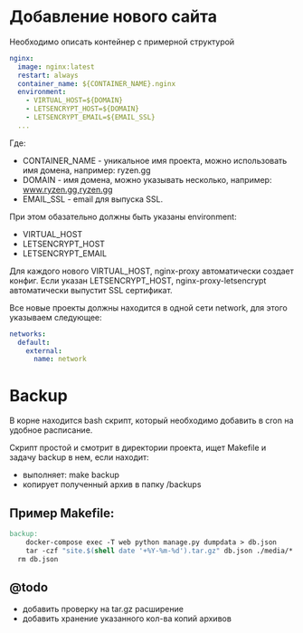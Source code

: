 # Добавление нового сайта

Необходимо описать контейнер с примерной структурой

```yml
nginx:
  image: nginx:latest
  restart: always
  container_name: ${CONTAINER_NAME}.nginx
  environment:
    - VIRTUAL_HOST=${DOMAIN}
    - LETSENCRYPT_HOST=${DOMAIN}
    - LETSENCRYPT_EMAIL=${EMAIL_SSL}
  ...
```

Где:

- CONTAINER_NAME - уникальное имя проекта, можно использовать имя домена, например: ryzen.gg
- DOMAIN - имя домена, можно указывать несколько, например: www.ryzen.gg,ryzen.gg
- EMAIL_SSL - email для выпуска SSL.

При этом обазательно должны быть указаны environment:

- VIRTUAL_HOST
- LETSENCRYPT_HOST
- LETSENCRYPT_EMAIL


Для каждого нового VIRTUAL_HOST, nginx-proxy автоматически создает конфиг.
Если указан LETSENCRYPT_HOST, nginx-proxy-letsencrypt автоматически выпустит SSL сертификат.

Все новые проекты должны находится в одной сети network,
для этого указываем следующее:

```yml
networks:
  default:
    external:
      name: network
```

# Backup

В корне находится bash скрипт, который необходимо добавить в cron на удобное расписание.

Скрипт простой и смотрит в директории проекта, ищет Makefile и задачу backup в нем, если находит:
- выполняет: make backup
- копирует полученный архив в папку /backups

## Пример Makefile:

```Makefile
backup:
	docker-compose exec -T web python manage.py dumpdata > db.json
	tar -czf "site.$(shell date '+%Y-%m-%d').tar.gz" db.json ./media/*
  rm db.json
```


## @todo
- добавить проверку на tar.gz расширение
- добавить хранение указанного кол-ва копий архивов